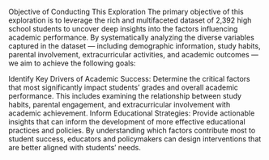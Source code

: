 Objective of Conducting This Exploration
The primary objective of this exploration is to leverage the rich and multifaceted dataset of 2,392 high school students to uncover deep insights into the factors influencing academic performance. By systematically analyzing the diverse variables captured in the dataset — including demographic information, study habits, parental involvement, extracurricular activities, and academic outcomes — we aim to achieve the following goals:

Identify Key Drivers of Academic Success: Determine the critical factors that most significantly impact students’ grades and overall academic performance. This includes examining the relationship between study habits, parental engagement, and extracurricular involvement with academic achievement.
Inform Educational Strategies: Provide actionable insights that can inform the development of more effective educational practices and policies. By understanding which factors contribute most to student success, educators and policymakers can design interventions that are better aligned with students’ needs.
